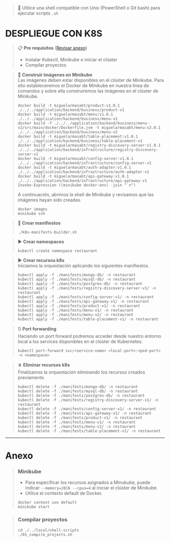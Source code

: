 > 📌 Utilice una shell compatible con Unix (PowerShell o Git bash) para ejecutar scripts `.sh`

# DESPLIEGUE CON K8S

> 📋 **Pre requisitos** ([Revisar anexo](#anexo))
> - Instalar Kubectl, Minikube e iniciar el clúster
> - Compilar proyectos

> 🔨 **Construir imágenes en Minikube**
> <br>Las imágenes deben estar disponibles en el clúster de Minikube. Para ello estableceremos el Docker de Minikube en
> nuestra línea de comandos y sobre ella construiremos las imágenes en el clúster de Minikube.
> ```shell script 
> docker build -t miguelarmasabt/product:v1.0.1 ./../../application/backend/business/product-v1
> docker build -t miguelarmasabt/menu:v1.0.1 ./../../application/backend/business/menu-v1
> docker build -f ./../../application/backend/business/menu-v2/src/main/docker/Dockerfile.jvm -t miguelarmasabt/menu:v2.0.1 ./../../application/backend/business/menu-v2
> docker build -t miguelarmasabt/table-placement:v1.0.1 ./../../application/backend/business/table-placement-v1
> docker build -t miguelarmasabt/registry-discovery-server:v1.0.1 ./../../application/backend/infrastructure/registry-discovery-server-v1
> docker build -t miguelarmasabt/config-server:v1.0.1 ./../../application/backend/infrastructure/config-server-v1
> docker build -t miguelarmasabt/auth-adapter:v1.0.1 ./../../application/backend/infrastructure/auth-adapter-v1
> docker build -t miguelarmasabt/api-gateway:v1.0.1 ./../../application/backend/infrastructure/api-gateway-v1
> Invoke-Expression ((minikube docker-env) -join "`n")
> ```
> A continuación, abrimos la shell de Minikube y revisamos que las imágenes hayan sido creadas.
> ```shell script
> docker images
> minikube ssh
> ```

> 🔧 **Crear manifiestos**
> ```shell script
> ./k8s-manifests-builder.sh
> ```

> ▶️ **Crear namespaces**
> ```shell script 
> kubectl create namespace restaurant
> ```

> ▶️ **Crear recursos k8s**
> <br> Iniciamos la orquestación aplicando los siguientes manifiestos.
> ```shell script 
> kubectl apply -f ./manifests/mongo-db/ -n restaurant
> kubectl apply -f ./manifests/mysql-db/ -n restaurant
> kubectl apply -f ./manifests/postgres-db/ -n restaurant
> kubectl apply -f ./manifests/registry-discovery-server-v1/ -n restaurant
> kubectl apply -f ./manifests/config-server-v1/ -n restaurant
> kubectl apply -f ./manifests/api-gateway-v1/ -n restaurant
> kubectl apply -f ./manifests/product-v1/ -n restaurant
> kubectl apply -f ./manifests/menu-v1/ -n restaurant
> kubectl apply -f ./manifests/menu-v2/ -n restaurant
> kubectl apply -f ./manifests/table-placement-v1/ -n restaurant
> ```

> 🔃 **Port forwarding**
> <br> Haciendo un port forward podremos acceder desde nuestro entorno local a los services disponibles en el clúster de Kubernetes.
>
> ```shell script 
> kubectl port-forward svc/<service-name> <local-port>:<pod-port> -n <namespace>
> ```

> ⏸️ **Eliminar recursos k8s**
> <br> Finalizamos la orquestación eliminando los recursos creados previamente.
>  ```shell script 
> kubectl delete -f ./manifests/mongo-db/ -n restaurant
> kubectl delete -f ./manifests/mysql-db/ -n restaurant
> kubectl delete -f ./manifests/postgres-db/ -n restaurant
> kubectl delete -f ./manifests/registry-discovery-server-v1/ -n restaurant
> kubectl delete -f ./manifests/config-server-v1/ -n restaurant
> kubectl delete -f ./manifests/api-gateway-v1/ -n restaurant
> kubectl delete -f ./manifests/product-v1/ -n restaurant
> kubectl delete -f ./manifests/menu-v1/ -n restaurant
> kubectl delete -f ./manifests/menu-v2/ -n restaurant
> kubectl delete -f ./manifests/table-placement-v1/ -n restaurant
> ```

---

# Anexo

> ### Minikube
> - Para especificar los recursos asignados a Minukube, puede indicar `--memory=2816 --cpus=4` al iniciar el clúster de Minikube.
> - Utilice el contexto default de Docker.
> ```shell script
> docker context use default
> minikube start
> ```

> ### Compilar proyectos
> ```shell script 
> cd ./../local/shell-scripts
> ./01_compile_projects.sh
> ```